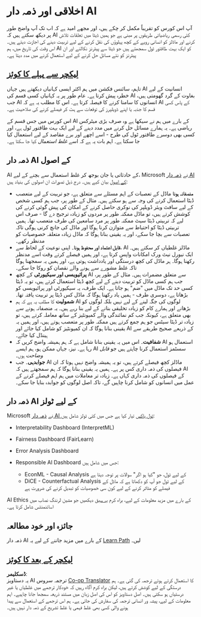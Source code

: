 <!--
CO_OP_TRANSLATOR_METADATA:
{
  "original_hash": "437c988596e751072e41a5aad3fcc5d9",
  "translation_date": "2025-08-26T07:58:12+00:00",
  "source_file": "lessons/7-Ethics/README.md",
  "language_code": "ur"
}
-->
# اخلاقی اور ذمہ دار AI

آپ اس کورس کو تقریباً مکمل کر چکے ہیں، اور مجھے امید ہے کہ اب تک آپ واضح طور پر دیکھ سکتے ہیں کہ AI کئی رسمی ریاضیاتی طریقوں پر مبنی ہے جو ہمیں ڈیٹا میں تعلقات تلاش کرنے اور ماڈلز کو انسانی رویے کے کچھ پہلوؤں کی نقل کرنے کے لیے تربیت دینے کی اجازت دیتے ہیں۔ اس وقت کی تاریخ میں، ہم AI کو ایک بہت طاقتور ٹول سمجھتے ہیں جو ڈیٹا سے پیٹرنز نکالنے اور ان پیٹرنز کو نئے مسائل حل کرنے کے لیے استعمال کرنے میں مدد دیتا ہے۔

## [لیکچر سے پہلے کا کوئز](https://white-water-09ec41f0f.azurestaticapps.net/quiz/5/)

تاہم، سائنس فکشن میں ہم اکثر ایسی کہانیاں دیکھتے ہیں جہاں AI انسانیت کے لیے خطرہ پیش کرتا ہے۔ عام طور پر یہ کہانیاں کسی قسم کی AI بغاوت کے گرد گھومتی ہیں، جب AI انسانوں کا سامنا کرنے کا فیصلہ کرتا ہے۔ اس کا مطلب یہ ہے کہ AI کے پاس کسی قسم کا جذبہ یا اپنے ڈویلپرز کی توقعات سے ہٹ کر فیصلے کرنے کی صلاحیت ہے۔

اس کورس میں جس قسم کے AI کے بارے میں ہم نے سیکھا ہے وہ صرف بڑی میٹرکس ریاضی ہے۔ یہ ہمارے مسائل حل کرنے میں مدد دینے کے لیے ایک بہت طاقتور ٹول ہے، اور کسی بھی دوسرے طاقتور ٹول کی طرح - اسے اچھے اور برے مقاصد کے لیے استعمال کیا جا سکتا ہے۔ اہم بات یہ ہے کہ اسے *غلط استعمال* کیا جا سکتا ہے۔

## ذمہ دار AI کے اصول

AI کے حادثاتی یا جان بوجھ کر غلط استعمال سے بچنے کے لیے، Microsoft نے [ذمہ دار AI کے اصول](https://www.microsoft.com/ai/responsible-ai?WT.mc_id=academic-77998-cacaste) بیان کیے ہیں۔ درج ذیل تصورات ان اصولوں کی بنیاد ہیں:

* **منصفانہ ہونا** ماڈل کے تعصبات کے اہم مسئلے سے متعلق ہے، جو تربیت کے لیے متعصب ڈیٹا استعمال کرنے کی وجہ سے ہو سکتے ہیں۔ مثال کے طور پر، جب ہم کسی شخص کے لیے سافٹ ویئر ڈویلپر کی نوکری حاصل کرنے کے امکان کی پیش گوئی کرنے کی کوشش کرتے ہیں، تو ماڈل ممکنہ طور پر مردوں کو زیادہ ترجیح دے گا - صرف اس لیے کہ تربیتی ڈیٹا سیٹ ممکنہ طور پر مرد سامعین کی طرف متعصب تھا۔ ہمیں تربیتی ڈیٹا کو احتیاط سے متوازن کرنا ہوگا اور ماڈل کی جانچ کرنی ہوگی تاکہ تعصبات سے بچا جا سکے، اور یہ یقینی بنانا ہوگا کہ ماڈل زیادہ متعلقہ خصوصیات کو مدنظر رکھے۔
* **قابل اعتماد اور محفوظ ہونا**۔ اپنی نوعیت کے لحاظ سے، AI ماڈلز غلطیاں کر سکتے ہیں۔ ایک نیورل نیٹ ورک امکانات واپس کرتا ہے، اور ہمیں فیصلے کرتے وقت اسے مدنظر رکھنا ہوگا۔ ہر ماڈل کی کچھ درستگی اور یادداشت ہوتی ہے، اور ہمیں یہ سمجھنا ہوگا تاکہ غلط مشورے سے ہونے والے نقصان کو روکا جا سکے۔
* **پرائیویسی اور سیکیورٹی** کے کچھ AI سے متعلق مضمرات ہیں۔ مثال کے طور پر، جب ہم کسی ماڈل کو تربیت دینے کے لیے کچھ ڈیٹا استعمال کرتے ہیں، تو یہ ڈیٹا کسی حد تک ماڈل میں "ضم" ہو جاتا ہے۔ ایک طرف، یہ سیکیورٹی اور پرائیویسی کو بڑھاتا ہے، دوسری طرف - ہمیں یاد رکھنا ہوگا کہ ماڈل کس ڈیٹا پر تربیت یافتہ تھا۔
* **شمولیت** کا مطلب یہ ہے کہ ہم AI لوگوں کی جگہ لینے کے لیے نہیں بلکہ لوگوں کو بڑھانے اور ہمارے کام کو زیادہ تخلیقی بنانے کے لیے بنا رہے ہیں۔ یہ منصفانہ ہونے سے بھی متعلق ہے، کیونکہ جب کم نمائندگی والے کمیونٹیز کے ساتھ معاملہ کرتے ہیں، تو زیادہ تر ڈیٹا سیٹس جو ہم جمع کرتے ہیں ممکنہ طور پر متعصب ہوتے ہیں، اور ہمیں یہ یقینی بنانا ہوگا کہ ان کمیونٹیز کو شامل کیا جائے اور AI کے ذریعے صحیح طریقے سے ہینڈل کیا جائے۔
* **شفافیت**۔ اس میں یہ یقینی بنانا شامل ہے کہ ہم ہمیشہ واضح کریں کہ AI استعمال ہو رہا ہے۔ نیز، جہاں ممکن ہو، ہم ایسے AI سسٹمز استعمال کرنا چاہتے ہیں جو *قابل وضاحت* ہوں۔
* **جوابدہی**۔ جب AI ماڈلز کچھ فیصلے کرتے ہیں، تو یہ ہمیشہ واضح نہیں ہوتا کہ ان فیصلوں کی ذمہ داری کس پر ہے۔ ہمیں یہ یقینی بنانا ہوگا کہ ہم سمجھتے ہیں کہ AI کے فیصلوں کی ذمہ داری کہاں ہے۔ زیادہ تر معاملات میں ہم اہم فیصلے کرنے کے عمل میں انسانوں کو شامل کرنا چاہیں گے، تاکہ اصل لوگوں کو جوابدہ بنایا جا سکے۔

## ذمہ دار AI کے لیے ٹولز

Microsoft نے [ذمہ دار AI ٹول باکس](https://github.com/microsoft/responsible-ai-toolbox) تیار کیا ہے جس میں کئی ٹولز شامل ہیں:

* Interpretability Dashboard (InterpretML)
* Fairness Dashboard (FairLearn)
* Error Analysis Dashboard
* Responsible AI Dashboard جس میں شامل ہیں:

   - EconML - Causal Analysis کے لیے ٹول، جو "کیا ہو اگر" سوالات پر توجہ دیتا ہے
   - DiCE - Counterfactual Analysis کے لیے ٹول جو آپ کو دکھاتا ہے کہ ماڈل کے فیصلے کو متاثر کرنے کے لیے کون سی خصوصیات کو تبدیل کرنے کی ضرورت ہے

AI Ethics کے بارے میں مزید معلومات کے لیے، براہ کرم [یہ سبق](https://github.com/microsoft/ML-For-Beginners/tree/main/1-Introduction/3-fairness?WT.mc_id=academic-77998-cacaste) دیکھیں جو مشین لرننگ نصاب میں اسائنمنٹس شامل کرتا ہے۔

## جائزہ اور خود مطالعہ

ذمہ دار AI کے بارے میں مزید جاننے کے لیے یہ [Learn Path](https://docs.microsoft.com/learn/modules/responsible-ai-principles/?WT.mc_id=academic-77998-cacaste) لیں۔

## [لیکچر کے بعد کا کوئز](https://white-water-09ec41f0f.azurestaticapps.net/quiz/6/)

**ڈسکلیمر**:  
یہ دستاویز AI ترجمہ سروس [Co-op Translator](https://github.com/Azure/co-op-translator) کا استعمال کرتے ہوئے ترجمہ کی گئی ہے۔ ہم درستگی کے لیے کوشش کرتے ہیں، لیکن براہ کرم آگاہ رہیں کہ خودکار ترجمے میں غلطیاں یا غیر درستیاں ہو سکتی ہیں۔ اصل دستاویز کو اس کی اصل زبان میں مستند ذریعہ سمجھا جانا چاہیے۔ اہم معلومات کے لیے، پیشہ ور انسانی ترجمہ کی سفارش کی جاتی ہے۔ ہم اس ترجمے کے استعمال سے پیدا ہونے والی کسی بھی غلط فہمی یا غلط تشریح کے ذمہ دار نہیں ہیں۔